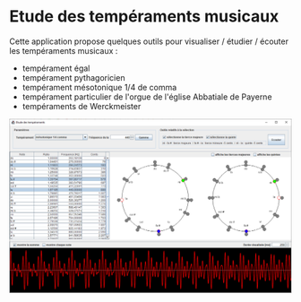# Etude des tempéraments musicaux

Cette application propose quelques outils pour visualiser / étudier / écouter les tempéraments musicaux :
- tempérament égal
- tempérament pythagoricien
- tempérament mésotonique 1/4 de comma
- tempérament particulier de l'orgue de l'église Abbatiale de Payerne
- tempéraments de Werckmeister

![application screen short](./app_screenshot.png)